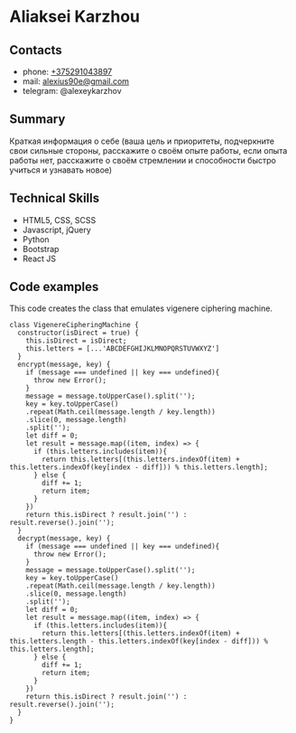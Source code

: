 
# Aliaksei Karzhou

## Contacts

* phone: [+375291043897](tel:+375291043897)
* mail: [alexius90e@gmail.com](mailto:alexius90e@gmail.com)
* telegram: @alexeykarzhov

## Summary

Краткая информация о себе (ваша цель и приоритеты, подчеркните свои сильные стороны, расскажите о своём опыте работы, если опыта работы нет, расскажите о своём стремлении и способности быстро учиться и узнавать новое)

## Technical Skills

* HTML5, CSS, SCSS
* Javascript, jQuery
* Python
* Bootstrap
* React JS

## Code examples

This code creates the class that emulates vigenere ciphering machine.

```
class VigenereCipheringMachine {
  constructor(isDirect = true) {
    this.isDirect = isDirect;
    this.letters = [...'ABCDEFGHIJKLMNOPQRSTUVWXYZ']
  }
  encrypt(message, key) {
    if (message === undefined || key === undefined){
      throw new Error();
    }
    message = message.toUpperCase().split('');
    key = key.toUpperCase()
    .repeat(Math.ceil(message.length / key.length))
    .slice(0, message.length)
    .split('');
    let diff = 0;
    let result = message.map((item, index) => {
      if (this.letters.includes(item)){
        return this.letters[(this.letters.indexOf(item) + this.letters.indexOf(key[index - diff])) % this.letters.length];
      } else {
        diff += 1;
        return item;
      }
    })
    return this.isDirect ? result.join('') : result.reverse().join('');
  }    
  decrypt(message, key) {
    if (message === undefined || key === undefined){
      throw new Error();
    }
    message = message.toUpperCase().split('');
    key = key.toUpperCase()
    .repeat(Math.ceil(message.length / key.length))
    .slice(0, message.length)
    .split('');
    let diff = 0;
    let result = message.map((item, index) => {
      if (this.letters.includes(item)){
        return this.letters[(this.letters.indexOf(item) + this.letters.length - this.letters.indexOf(key[index - diff])) % this.letters.length];
      } else {
        diff += 1;
        return item;
      }
    })
    return this.isDirect ? result.join('') : result.reverse().join('');
  }
}
```
